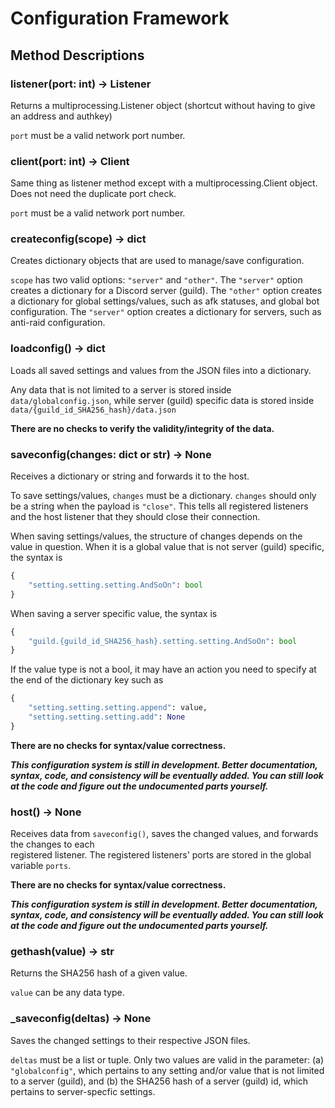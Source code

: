 # Configuration Framework
## Method Descriptions


### listener(port: int) -> Listener
Returns a multiprocessing.Listener object (shortcut without 
having to give an address and authkey)

`port` must be a valid network port number.


### client(port: int) -> Client
Same thing as listener method except with a multiprocessing.Client
object. Does not need the duplicate port check.

`port` must be a valid network port number.


### createconfig(scope) -> dict
Creates dictionary objects that are used to manage/save configuration.

`scope` has two valid options: `"server"` and `"other"`. The `"server"`
option creates a dictionary for a Discord server (guild).
The `"other"` option creates a dictionary for global settings/values, such as
afk statuses, and global bot configuration. The `"server"` option creates a
dictionary for servers, such as anti-raid configuration.


### loadconfig() -> dict
Loads all saved settings and values from the JSON files into a dictionary.

Any data that is not limited to a server is stored inside 
`data/globalconfig.json`, while server (guild) specific data is stored inside
`data/{guild_id_SHA256_hash}/data.json`

**There are no checks to verify the validity/integrity of the data.**


### saveconfig(changes: dict or str) -> None
Receives a dictionary or string and forwards it to the host.

To save settings/values, `changes` must be a dictionary.
`changes` should only be a string when the payload is `"close"`.
This tells all registered listeners and the host listener that
they should close their connection.

When saving settings/values, the structure of changes depends on the value
in question. When it is a global value that is not server (guild) specific,
the syntax is 
```python
{
    "setting.setting.setting.AndSoOn": bool
}
```
When saving a server specific value, the syntax is
```python
{
    "guild.{guild_id_SHA256_hash}.setting.setting.AndSoOn": bool
}
```
If the value type is not a bool, it may have an action you need to specify at
the end of the dictionary key such as
```python
{
    "setting.setting.setting.append": value,
    "setting.setting.setting.add": None
}
```
**There are no checks for syntax/value correctness.**

***This configuration system is still in development. Better documentation, syntax, code, and consistency
will be eventually added. You can still look at the code and figure out the undocumented
parts yourself.***


### host() -> None
Receives data from `saveconfig()`, saves the changed values, and forwards the changes to each\
registered listener. The registered listeners' ports are stored in the global variable `ports`.

**There are no checks for syntax/value correctness.**

***This configuration system is still in development. Better documentation, syntax, code, and consistency
will be eventually added. You can still look at the code and figure out the undocumented
parts yourself.***


### gethash(value) -> str
Returns the SHA256 hash of a given value.

`value` can be any data type.


### _saveconfig(deltas) -> None
Saves the changed settings to their respective JSON files.

`deltas` must be a list or tuple. Only two values are valid in the parameter:
(a) `"globalconfig"`, which pertains to any setting and/or value that is not limited to a server (guild),
and (b) the SHA256 hash of a server (guild) id, which pertains to server-specfic settings.
